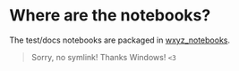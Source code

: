 # Where are the notebooks?

The test/docs notebooks are packaged in [wxyz_notebooks](../src/wxyz_notebooks/src/wxyz/notebooks/index.ipynb).

> Sorry, no symlink! Thanks Windows! `<3`